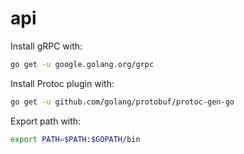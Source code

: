 # api

Install gRPC with:

```bash
go get -u google.golang.org/grpc
```

Install Protoc plugin with:

```bash
go get -u github.com/golang/protobuf/protoc-gen-go
```

Export path with:

```bash
export PATH=$PATH:$GOPATH/bin
```